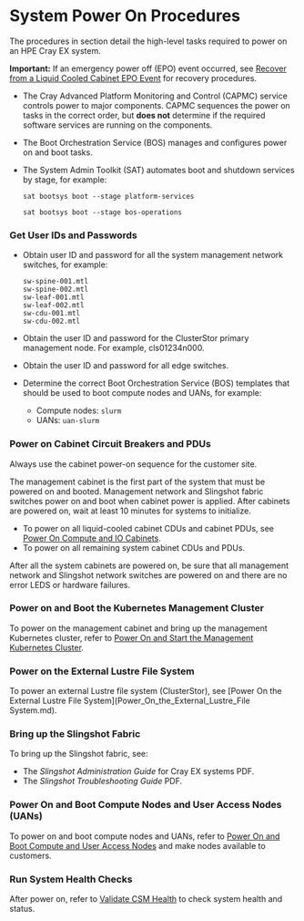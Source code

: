 # System Power On Procedures

The procedures in section detail the high-level tasks required to power on an HPE Cray EX system.

**Important:** If an emergency power off \(EPO\) event occurred, see [Recover from a Liquid Cooled Cabinet EPO Event](Recover_from_a_Liquid_Cooled_Cabinet_EPO_Event.md) for recovery procedures.

-   The Cray Advanced Platform Monitoring and Control \(CAPMC\) service controls power to major components. CAPMC sequences the power on tasks in the correct order, but **does not** determine if the required software services are running on the components.
-   The Boot Orchestration Service \(BOS\) manages and configures power on and boot tasks.
-   The System Admin Toolkit \(SAT\) automates boot and shutdown services by stage, for example: 

    ```screen
    sat bootsys boot --stage platform-services
    ```

    ```screen
    sat bootsys boot --stage bos-operations
    ```


### Get User IDs and Passwords

-   Obtain user ID and password for all the system management network switches, for example:

    ```screen
    sw-spine-001.mtl
    sw-spine-002.mtl
    sw-leaf-001.mtl
    sw-leaf-002.mtl
    sw-cdu-001.mtl
    sw-cdu-002.mtl
    ```

-   Obtain the user ID and password for the ClusterStor primary management node. For example, cls01234n000.
-   Obtain the user ID and password for all edge switches.
-   Determine the correct Boot Orchestration Service \(BOS\) templates that should be used to boot compute nodes and UANs, for example:
    -   Compute nodes: `slurm`
    -   UANs: `uan-slurm`

### Power on Cabinet Circuit Breakers and PDUs

Always use the cabinet power-on sequence for the customer site.

The management cabinet is the first part of the system that must be powered on and booted. Management network and Slingshot fabric switches power on and boot when cabinet power is applied. After cabinets are powered on, wait at least 10 minutes for systems to initialize.

-   To power on all liquid-cooled cabinet CDUs and cabinet PDUs, see [Power On Compute and IO Cabinets](Power_On_Compute_and_IO_Cabinets.md).
-   To power on all remaining system cabinet CDUs and PDUs.

After all the system cabinets are powered on, be sure that all management network and Slingshot network switches are powered on and there are no error LEDS or hardware failures.

### Power on and Boot the Kubernetes Management Cluster

To power on the management cabinet and bring up the management Kubernetes cluster, refer to [Power On and Start the Management Kubernetes Cluster](Power_On_and_Start_the_Management_Kubernetes_Cluster.md).

### Power on the External Lustre File System

To power an external Lustre file system (ClusterStor), see [Power On the External Lustre File System](Power_On_the_External_Lustre_File System.md).

### Bring up the Slingshot Fabric

To bring up the Slingshot fabric, see:

-   The *Slingshot Administration Guide* for Cray EX systems PDF.
-   The *Slingshot Troubleshooting Guide* PDF.

### Power On and Boot Compute Nodes and User Access Nodes \(UANs\)

To power on and boot compute nodes and UANs, refer to [Power On and Boot Compute and User Access Nodes](Power_On_and_Boot_Compute_Nodes_and_User_Access_Nodes.md) and make nodes available to customers.

### Run System Health Checks

After power on, refer to [Validate CSM Health](../validate_csm_health.md) to check system health and status.


